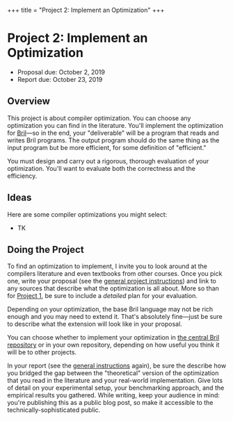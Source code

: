 +++
title = "Project 2: Implement an Optimization"
+++
# Project 2: Implement an Optimization

- Proposal due: October 2, 2019
- Report due: October 23, 2019


## Overview

This project is about compiler optimization.
You can choose any optimization you can find in the literature.
You'll implement the optimization for [Bril][]—so in the end, your "deliverable" will be a program that reads and writes Bril programs.
The output program should do the same thing as the input program but be more efficient, for some definition of "efficient."

You must design and carry out a rigorous, thorough evaluation of your optimization.
You'll want to evaluate both the correctness and the efficiency.

[bril]: https://github.com/sampsyo/bril


## Ideas

Here are some compiler optimizations you might select:

* TK


## Doing the Project

To find an optimization to implement, I invite you to look around at the compilers literature and even textbooks from other courses.
Once you pick one, write your proposal (see the [general project instructions][project]) and link to any sources that describe what the optimization is all about.
More so than for [Project 1][p1], be sure to include a *detailed* plan for your evaluation.

Depending on your optimization, the base Bril language may not be rich enough and you may need to extend it.
That's absolutely fine—just be sure to describe what the extension will look like in your proposal.

You can choose whether to implement your optimization in [the central Bril repository][bril] or in your own repository, depending on how useful you think it will be to other projects.

In your report (see the [general instructions][project] again), be sure the describe how you bridged the gap between the "theoretical" version of the optimization that you read in the literature and your real-world implementation.
Give lots of detail on your experimental setup, your benchmarking approach, and the empirical results you gathered.
While writing, keep your audience in mind: you're publishing this as a public blog post, so make it accessible to the technically-sophisticated public.

[monorepo]: https://gomonorepo.org
[pr]: https://help.github.com/en/articles/about-pull-requests
[turnt]: https://github.com/cucapra/turnt
[capra]: https://capra.cs.cornell.edu
[project]: @/project/_index.md
[p1]: @/project/1.md
